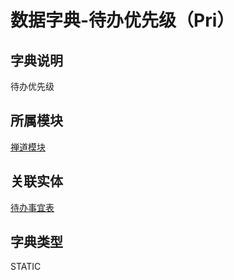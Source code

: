 # 数据字典-待办优先级（Pri）
## 字典说明
待办优先级

## 所属模块
[禅道模块](../module/zentao)

## 关联实体
[待办事宜表](../module/zentao/Todo)

## 字典类型
STATIC



